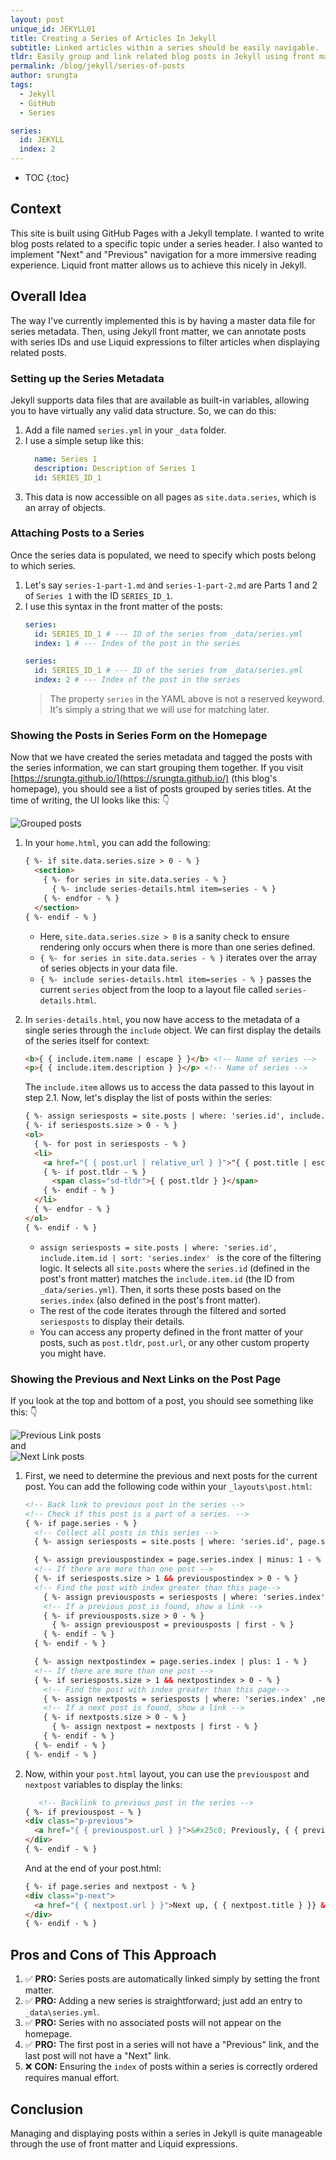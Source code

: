 ```yaml
---
layout: post
unique_id: JEKYLL01
title: Creating a Series of Articles In Jekyll
subtitle: Linked articles within a series should be easily navigable.
tldr: Easily group and link related blog posts in Jekyll using front matter and data files for sequential navigation.
permalink: /blog/jekyll/series-of-posts
author: srungta
tags:
  - Jekyll
  - GitHub
  - Series

series:
  id: JEKYLL
  index: 2
---
```

* TOC
{:toc}

## Context

This site is built using GitHub Pages with a Jekyll template. I wanted to write blog posts related to a specific topic under a series header. I also wanted to implement "Next" and "Previous" navigation for a more immersive reading experience. Liquid front matter allows us to achieve this nicely in Jekyll.

## Overall Idea

The way I've currently implemented this is by having a master data file for series metadata. Then, using Jekyll front matter, we can annotate posts with series IDs and use Liquid expressions to filter articles when displaying related posts.

### Setting up the Series Metadata

Jekyll supports data files that are available as built-in variables, allowing you to have virtually any valid data structure. So, we can do this:

1.  Add a file named `series.yml` in your `_data` folder.
2.  I use a simple setup like this:  
    ```yaml
      name: Series 1
      description: Description of Series 1
      id: SERIES_ID_1
    ```
3.  This data is now accessible on all pages as `site.data.series`, which is an array of objects.

### Attaching Posts to a Series

Once the series data is populated, we need to specify which posts belong to which series.

1.  Let's say `series-1-part-1.md` and `series-1-part-2.md` are Parts 1 and 2 of `Series 1` with the ID `SERIES_ID_1`.
2.  I use this syntax in the front matter of the posts:
    ```yaml
    series:
      id: SERIES_ID_1 # --- ID of the series from _data/series.yml
      index: 1 # --- Index of the post in the series
    ```
    ```yaml
    series:
      id: SERIES_ID_1 # --- ID of the series from _data/series.yml
      index: 2 # --- Index of the post in the series
    ```
    > The property `series` in the YAML above is not a reserved keyword. It's simply a string that we will use for matching later.

### Showing the Posts in Series Form on the Homepage

Now that we have created the series metadata and tagged the posts with the series information, we can start grouping them together.
If you visit [https://srungta.github.io/](https://srungta.github.io/) (this blog's homepage), you should see a list of posts grouped by series titles.
At the time of writing, the UI looks like this: 👇

<div class="centered-image-container">
  <img alt="Grouped posts" src ="/assets/images/jekyll/JEKYLL02/Grouped-Posts.png" class="centered-image" />
</div>

1.  In your `home.html`, you can add the following:
    ```html
    { %- if site.data.series.size > 0 - % }
      <section>
        { %- for series in site.data.series - % }
          { %- include series-details.html item=series - % }
        { %- endfor - % }
      </section>
    { %- endif - % }
    ```
    - Here, `site.data.series.size > 0` is a sanity check to ensure rendering only occurs when there is more than one series defined.
    - `{ %- for series in site.data.series - % }` iterates over the array of series objects in your data file.
    - `{ %- include series-details.html item=series - % }` passes the current `series` object from the loop to a layout file called `series-details.html`.

2.  In `series-details.html`, you now have access to the metadata of a single series through the `include` object.
    We can first display the details of the series itself for context:
    ```html
    <b>{ { include.item.name | escape } }</b> <!-- Name of series -->
    <p>{ { include.item.description } }</p> <!-- Name of series -->
    ```
    The `include.item` allows us to access the data passed to this layout in step 2.1.
    Now, let's display the list of posts within the series:
    ```html
    { %- assign seriesposts = site.posts | where: 'series.id', include.item.id | sort: 'series.index' - % }
    { %- if seriesposts.size > 0 - % }
    <ol>
      { %- for post in seriesposts - % }
      <li>
        <a href="{ { post.url | relative_url } }">"{ { post.title | escape } }"</a>
        { %- if post.tldr - % }
          <span class="sd-tldr">{ { post.tldr } }</span>
        { %- endif - % }
      </li>
      { %- endfor - % }
    </ol>
    { %- endif - % }
    ```
    - `assign seriesposts = site.posts | where: 'series.id', include.item.id | sort: 'series.index' ` is the core of the filtering logic. It selects all `site.posts` where the `series.id` (defined in the post's front matter) matches the `include.item.id` (the ID from `_data/series.yml`). Then, it sorts these posts based on the `series.index` (also defined in the post's front matter).
    - The rest of the code iterates through the filtered and sorted `seriesposts` to display their details.
    - You can access any property defined in the front matter of your posts, such as `post.tldr`, `post.url`, or any other custom property you might have.

### Showing the Previous and Next Links on the Post Page

If you look at the top and bottom of a post, you should see something like this: 👇
<div class="centered-image-container">
  <img alt="Previous Link posts" src ="/assets/images/jekyll/JEKYLL02/Previous-Link.png" class="centered-image" />
</div>
and
<div class="centered-image-container">
  <img alt="Next Link posts" src ="/assets/images/jekyll/JEKYLL02/Next-Link.png" class="centered-image" />
</div>

1.  First, we need to determine the previous and next posts for the current post. You can add the following code within your `_layouts\post.html`:
    ```html
    <!-- Back link to previous post in the series -->
    <!-- Check if this post is a part of a series. -->
    { %- if page.series - % }
      <!-- Collect all posts in this series -->
      { %- assign seriesposts = site.posts | where: 'series.id', page.series.id | sort: 'series.index' - % }

      { %- assign previouspostindex = page.series.index | minus: 1 - % }
      <!-- If there are more than one post -->
      { %- if seriesposts.size > 1 && previouspostindex > 0 - % }
      <!-- Find the post with index greater than this page-->
        { %- assign previousposts = seriesposts | where: 'series.index' ,previouspostindex - % }
        <!-- If a previous post is found, show a link -->
        { %- if previousposts.size > 0 - % }
          { %- assign previouspost = previousposts | first - % }
        { %- endif - % }
      { %- endif - % }

      { %- assign nextpostindex = page.series.index | plus: 1 - % }
      <!-- If there are more than one post -->
      { %- if seriesposts.size > 1 && nextpostindex > 0 - % }
        <!-- Find the post with index greater than this page-->
        { %- assign nextposts = seriesposts | where: 'series.index' ,nextpostindex - % }
        <!-- If a next post is found, show a link -->
        { %- if nextposts.size > 0 - % }
          { %- assign nextpost = nextposts | first - % }
        { %- endif - % }
      { %- endif - % }
    { %- endif - % }
    ```

2.  Now, within your `post.html` layout, you can use the `previouspost` and `nextpost` variables to display the links:
    ```html
       <!-- Backlink to previous post in the series -->
    { %- if previouspost - % }
    <div class="p-previous">
      <a href="{ { previouspost.url } }">&#x25c0; Previously, { { previouspost.title } }</a>
    </div>
    { %- endif - % }
    ```
    And at the end of your post.html:
    ```html
    { %- if page.series and nextpost - % }
    <div class="p-next">
      <a href="{ { nextpost.url } }">Next up, { { nextpost.title } }} &#x2192</a>
    </div>
    { %- endif - % }
    ```

## Pros and Cons of This Approach

1.  ✅ **PRO:** Series posts are automatically linked simply by setting the front matter.
2.  ✅ **PRO:** Adding a new series is straightforward; just add an entry to `_data\series.yml`.
3.  ✅ **PRO:** Series with no associated posts will not appear on the homepage.
4.  ✅ **PRO:** The first post in a series will not have a "Previous" link, and the last post will not have a "Next" link.
5.  ❌ **CON:** Ensuring the `index` of posts within a series is correctly ordered requires manual effort.

## Conclusion

Managing and displaying posts within a series in Jekyll is quite manageable through the use of front matter and Liquid expressions.